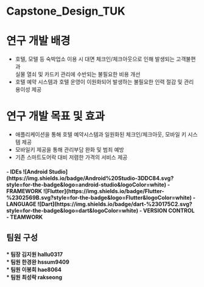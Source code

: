 # Capstone_Design_TUK

# 연구 개발 배경
- 호텔, 모텔 등 숙박업소 이용 시 
  대면 체크인/체크아웃으로 인해 발생되는 고객불편과      
  실물 열쇠 및 카드키 관리에 수반되는 불필요한 비용 개선   
- 호텔 예약 시스템과 호텔 운영이 이원화되어 발생하는 불필요한 인력 절감 및 관리 용이성 제공

# 연구 개발 목표 및 효과
- 애플리케이션을 통해 호텔 예약시스템과 일원화된 체크인/체크아웃, 모바일 키 시스템 제공
- 모바일키 제공을 통해 관리부담 완화 및 범죄 예방
- 기존 스마트도어락 대비 저렴한 가격의 서비스 제공
<h4>
- IDEs   ![Android Studio](https://img.shields.io/badge/Android%20Studio-3DDC84.svg?style=for-the-badge&logo=android-studio&logoColor=white)
- FRAMEWORK   ![Flutter](https://img.shields.io/badge/Flutter-%2302569B.svg?style=for-the-badge&logo=Flutter&logoColor=white)
- LANGUAGE   ![Dart](https://img.shields.io/badge/dart-%230175C2.svg?style=for-the-badge&logo=dart&logoColor=white)
- VERSION CONTROL 
- TEAMWORK 
</h4>
<h2> 팀원 구성</h2>
<h4>* 팀장 김지원 hallu0317 <br>
* 팀원 한경완 hssum9409 <br>
* 팀원 이봉희 hae8064 <br>
* 팀원 최성락 rakseong <br></h4>
